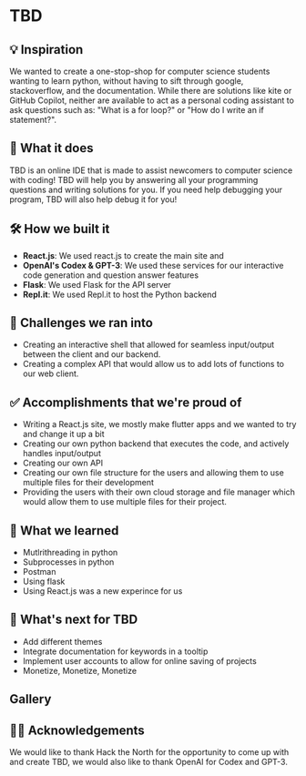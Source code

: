 # TBD

## 💡 Inspiration
We wanted to create a one-stop-shop for computer science students wanting to learn python, without having to sift through google, stackoverflow, and the documentation. While there are solutions like kite or GitHub Copilot, neither are available to act as a personal coding assistant to ask questions such as: "What is a for loop?" or "How do I write an if statement?".

## 📱 What it does
TBD is an online IDE that is made to assist newcomers to computer science with coding! TBD will help you by answering all your programming questions and writing solutions for you. If you need help debugging your program, TBD will also help debug it for you!
## 🛠 How we built it
 - **React.js**: We used react.js to create the main site and 
 - **OpenAI's Codex & GPT-3**: We used these services for our interactive code generation and question answer features
 - **Flask**: We used Flask for the API server
 - **Repl.it**: We used Repl.it to host the Python backend

## 🛑 Challenges we ran into
- Creating an interactive shell that allowed for seamless input/output between the client and our backend.
- Creating a complex API that would allow us to add lots of functions to our web client.

## ✅ Accomplishments that we're proud of
 - Writing a React.js site, we mostly make flutter apps and we wanted to try and change it up a bit
 - Creating our own python backend that executes the code, and actively handles input/output
 - Creating our own API
 - Creating our own file structure for the users and allowing them to use multiple files for their development
 - Providing the users with their own cloud storage and file manager which would allow them to use multiple files for their project.

## 📖 What we learned
 - Mutlrithreading in python
 - Subprocesses in python
 - Postman
 - Using flask
 - Using React.js was a new experince for us

## 🤔 What's next for TBD
 - Add different themes
 - Integrate documentation for keywords in a tooltip
 - Implement user accounts to allow for online saving of projects
 - Monetize, Monetize, Monetize

## Gallery


## 🙇‍♂️ Acknowledgements
We would like to thank Hack the North for the opportunity to come up with and create TBD, we would also like to thank OpenAI for Codex and GPT-3.
